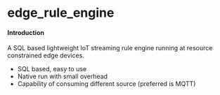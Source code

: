 # edge_rule_engine

#### Introduction
A SQL based lightweight IoT streaming rule engine running at resource constrained edge devices.
- SQL based, easy to use
- Native run with small overhead 
- Capability of consuming different source (preferred is MQTT)

